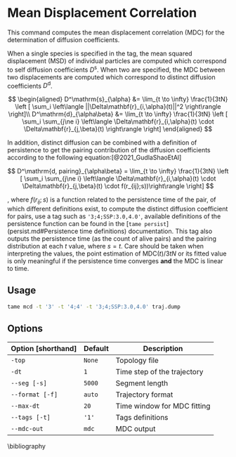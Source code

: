 # Mean Displacement Correlation

This command computes the mean displacement correlation (MDC) for the
determination of diffusion coefficients.

When a single species is specified in the tag, the mean squared displacement
(MSD) of individual particles are computed which correspond to self diffusion
coefficients $D^{\mathrm{s}}$. When two are specified, the MDC between two
displacements are computed which correspond to distinct diffusion coefficients
$D^{\mathrm{d}}$.

$$
\begin{aligned}
D^\mathrm{s}_{\alpha} &= \lim_{t \to \infty}
\frac{1}{3tN} \left [ \sum_i \left\langle
  ||\Delta\mathbf{r}_{i,\alpha}(t)||^2
\right\rangle  \right]\\
D^\mathrm{d}_{\alpha\beta} &= \lim_{t \to \infty}
\frac{1}{3tN} \left [ \sum_i \sum_{j\ne i}  \left\langle
  \Delta\mathbf{r}_{i,\alpha}(t) \cdot \Delta\mathbf{r}_{j,\beta}(t)
\right\rangle \right]
\end{aligned}
$$

In addition, distinct diffusion can be combined with a definition of persistence
to get the pairing contribution of the diffusion coefficients according to the
following equation:[@2021_GudlaShaoEtAl]

$$ D^\mathrm{d, pairing}_{\alpha\beta} = \lim_{t \to \infty}
\frac{1}{3tN} \left [ \sum_i \sum_{j\ne i}  \left\langle
\Delta\mathbf{r}_{i,\alpha}(t) \cdot \Delta\mathbf{r}_{j,\beta}(t) \cdot
f(r_{ij};s))\right\rangle \right] $$

, where $f(r_{ij}; s)$ is a function related to the persistence time of the
pair, of which different definitions exist, to compute the distinct diffusion
coefficient for pairs, use a tag such as `'3;4;SSP:3.0,4.0'`, available
definitions of the persistence function can be found in the [`tame
persist`](persist.md#Persistence time definitions) documentation. This tag also
outputs the persistence time (as the count of alive pairs) and the pairing
distribution at each $t$ value, where $s=t$. Care should be taken when
interpreting the values, the point estimation of $\mathrm{MDC}(t)/3tN$ or its
fitted value is only meaningful if the persistence time converges **and** the
MDC is linear to time.

## Usage

```bash
tame mcd -t '3' -t '4;4' -t '3;4;SSP:3.0,4.0' traj.dump
```

## Options

| Option [shorthand] | Default | Description                 |
| ------------------ | ------- | --------------------------- |
| `-top`             | `None`  | Topology file               |
| `-dt`              | `1`     | Time step of the trajectory |
| `--seg [-s]`       | `5000`  | Segment length              |
| `--format [-f]`    | `auto`  | Trajectory format           |
| `--max-dt`         | `20`    | Time window for MDC fitting |
| `--tags [-t]`      | `'1'`   | Tags definitions            |
| `--mdc-out`        | `mdc`   | MDC output                  |

\bibliography
